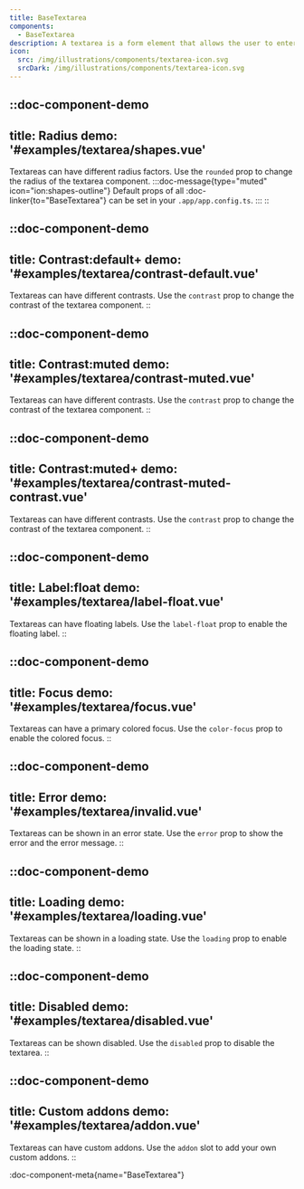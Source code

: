 ```yaml
---
title: BaseTextarea
components: 
  - BaseTextarea
description: A textarea is a form element that allows the user to enter long text data from the keyboard. Explore the available customization options.
icon:
  src: /img/illustrations/components/textarea-icon.svg
  srcDark: /img/illustrations/components/textarea-icon.svg
---
```



::doc-component-demo
---
title: Radius
demo: '#examples/textarea/shapes.vue'
---
Textareas can have different radius factors. Use the `rounded` prop to change the radius of the textarea component.
:::doc-message{type="muted" icon="ion:shapes-outline"}
Default props of all :doc-linker{to="BaseTextarea"} can be set in your `.app/app.config.ts`.
:::
::

::doc-component-demo
---
title: Contrast:default+
demo: '#examples/textarea/contrast-default.vue'
---
Textareas can have different contrasts. Use the `contrast` prop to change the contrast of the textarea component.
::

::doc-component-demo
---
title: Contrast:muted
demo: '#examples/textarea/contrast-muted.vue'
---
Textareas can have different contrasts. Use the `contrast` prop to change the contrast of the textarea component.
::

::doc-component-demo
---
title: Contrast:muted+
demo: '#examples/textarea/contrast-muted-contrast.vue'
---
Textareas can have different contrasts. Use the `contrast` prop to change the contrast of the textarea component.
::

::doc-component-demo
---
title: Label:float
demo: '#examples/textarea/label-float.vue'
---
Textareas can have floating labels. Use the `label-float` prop to enable the floating label.
::

::doc-component-demo
---
title: Focus
demo: '#examples/textarea/focus.vue'
---
Textareas can have a primary colored focus. Use the `color-focus` prop to enable the colored focus.
::

::doc-component-demo
---
title: Error
demo: '#examples/textarea/invalid.vue'
---
Textareas can be shown in an error state. Use the `error` prop to show the error and the error message.
::

::doc-component-demo
---
title: Loading
demo: '#examples/textarea/loading.vue'
---
Textareas can be shown in a loading state. Use the `loading` prop to enable the loading state.
::

::doc-component-demo
---
title: Disabled
demo: '#examples/textarea/disabled.vue'
---
Textareas can be shown disabled. Use the `disabled` prop to disable the textarea.
::

::doc-component-demo
---
title: Custom addons
demo: '#examples/textarea/addon.vue'
---
Textareas can have custom addons. Use the `addon` slot to add your own custom addons.
::


:doc-component-meta{name="BaseTextarea"}